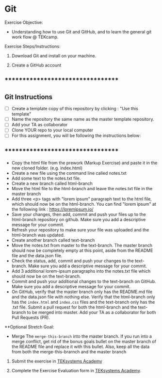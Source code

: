 # Git
Exercise Objective: 
* Understanding how to use Git and GitHub, and to learn the general git work flow @ TEKcamp.

Exercise Steps/Instructions:
1. Download Git and install on your machine.

2. Create a GitHub account

## ********************************
## Git Instructions
- [ ] Create a template copy of this repository by clicking : "Use this template"
- [ ] Name the repository the same name as the master template repository.  
- [ ] Add your TA as collaborator
- [ ] Clone YOUR repo to your local computer
- [ ] For this assignment, you will be following the instructions below:
## ********************************

* Copy the html file from the prework (Markup Exercise) and paste it in the new cloned folder.  (e.g. index.html)
* Create a new file using the command line called notes.txt
* Add some text to the notes.txt file.
* Create a new branch called html-branch
* Move the html file to the html-branch and leave the notes.txt file in the master branch
* Add three &lt;p&gt; tags with "lorem ipsum" paragraph text to the html file, which should now be on the html-branch.  You can find "lorem ipsum" at the following link : https://loremipsum.io/
* Save your changes, then add, commit and push your files up to the html-branch repository on github. Make sure you add a descriptive message for your commit.
* Refresh your repository to make sure your file was uploaded and the html-branch was updated.
* Create another branch called text-branch
* Move the notes.txt from master to the text-branch. The master branch should now be completely empty at this point, aside from the README file and the data.json file.
* Check the status, add, commit and push your changes to the text-branch.  Make sure you add a descriptive message for your commit.
* Add 3 additional lorem-ipsum paragraphs into the notes.txt file which should now be on the text-branch.
* Commit and push your additional changes to the text-branch on GitHub.  Make sure you add a descriptive message for your commit.
* On GitHub, verify that the master branch only has the README.md file and the data.json file with nothing else.  Verify that the html-branch only has the `index.html` and `index.css` files and the text-branch only has the .txt file.
Submit a pull request for both the html-branch and the text-branch to be merged into master.  Add your TA as a collaborator for both Pull Requests (PR).  

**Optional Stretch Goal: 

* Merge The <code>merge-this-branch</code> into the master branch.  If you run into a merge conflict, get rid of the bonus goals bullet on the master branch of the README file and replace it with this bullet.  Also, keep all the data from both the merge-this-brarnch and the master branch

1. Submit the exercise in <a href="https://bit.ly/3aKtYAC" target="_blank">TEKsystems Academy</a>

2. Complete the Exercise Evaluation form in <a href="https://bit.ly/2KE32Yw" target="_blank">TEKsystems Academy</a>.


